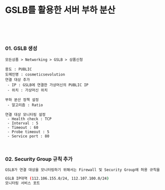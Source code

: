 <h1>GSLB를 활용한 서버 부하 분산</h1>
</br>
</br>
</br>

<h3>01. GSLB 생성</h3>

```baash
모든상품 > Networking > GSLB > 상품신청

용도 : PUBLIC
도메인명 : cosmeticsevolution
연결 대상 추가
 - IP : GSLB에 연결한 가상머신의 PUBLIC IP
 - 위치 : 가상머신 위치

부하 분산 정책 설정
 - 알고리즘 : Ratio

연결 대상 모니터링 설정
 - Health check : TCP
 - Interval : 5
 - Timeout : 60
 - Probe timeout : 5
 - Service port : 80
```

</br>

<h3>02. Security Group 규칙 추가</h3>

```bash
GSLB가 연결 대상을 모니터링하기 위해서는 Firewall 및 Security Group에 허용 규칙을 추가해야함

GSLB IP대역 (112.106.155.0/24, 112.107.100.0/24)
모니터링 서비스 포트
```






